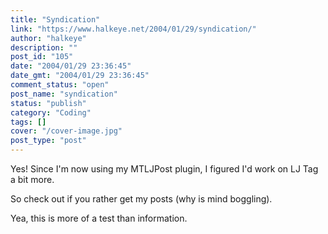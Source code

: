 ```yaml
---
title: "Syndication"
link: "https://www.halkeye.net/2004/01/29/syndication/"
author: "halkeye"
description: ""
post_id: "105"
date: "2004/01/29 23:36:45"
date_gmt: "2004/01/29 23:36:45"
comment_status: "open"
post_name: "syndication"
status: "publish"
category: "Coding"
tags: []
cover: "/cover-image.jpg"
post_type: "post"
---
```


Yes! Since I'm now using my MTLJPost plugin, I figured I'd work on LJ Tag a bit more.

So check out  if you rather get my posts (why is mind boggling).

Yea, this is more of a test than information.